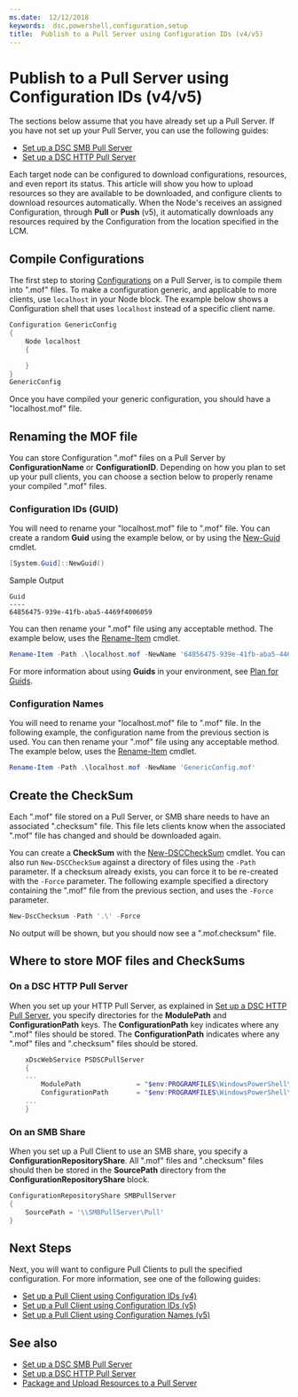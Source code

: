 ```yaml
---
ms.date:  12/12/2018
keywords:  dsc,powershell,configuration,setup
title:  Publish to a Pull Server using Configuration IDs (v4/v5)
---
```


# Publish to a Pull Server using Configuration IDs (v4/v5)

The sections below assume that you have already set up a Pull Server. If you have not set up your Pull Server, you can use the following guides:

- [Set up a DSC SMB Pull Server](pullServerSmb.md)
- [Set up a DSC HTTP Pull Server](pullServer.md)

Each target node can be configured to download configurations, resources, and even report its status. This article will show you how to upload resources so they are available to be downloaded, and configure clients to download resources automatically. When the Node's receives an assigned Configuration, through **Pull** or **Push** (v5), it automatically downloads any resources required by the Configuration from the location specified in the LCM.

## Compile Configurations

The first step to storing [Configurations](../configurations/configurations.md) on a Pull Server, is to compile them into ".mof" files. To make a configuration generic, and applicable to more clients, use `localhost` in your Node block. The example below shows a Configuration shell that uses `localhost` instead of a specific client name.

```powershell
Configuration GenericConfig
{
    Node localhost
    {

    }
}
GenericConfig
```

Once you have compiled your generic configuration, you should have a "localhost.mof" file.

## Renaming the MOF file

You can store Configuration ".mof" files on a Pull Server by **ConfigurationName** or **ConfigurationID**. Depending on how you plan to set up your pull clients, you can choose a section below to properly rename your compiled ".mof" files.

### Configuration IDs (GUID)

You will need to rename your "localhost.mof" file to "<GUID>.mof" file. You can create a random **Guid** using the example below, or by using the [New-Guid](/powershell/module/microsoft.powershell.utility/new-guid) cmdlet.

```powershell
[System.Guid]::NewGuid()
```

Sample Output

```output
Guid
----
64856475-939e-41fb-aba5-4469f4006059
```

You can then rename your ".mof" file using any acceptable method. The example below, uses the [Rename-Item](/powershell/module/microsoft.powershell.management/rename-item) cmdlet.

```powershell
Rename-Item -Path .\localhost.mof -NewName '64856475-939e-41fb-aba5-4469f4006059.mof'
```

For more information about using **Guids** in your environment, see [Plan for Guids](/powershell/dsc/secureserver#guids).

### Configuration Names

You will need to rename your "localhost.mof" file to "<Configuration Name>.mof" file. In the following example, the configuration name from the previous section is used. You can then rename your ".mof" file using any acceptable method. The example below, uses the [Rename-Item](/powershell/module/microsoft.powershell.management/rename-item) cmdlet.

```powershell
Rename-Item -Path .\localhost.mof -NewName 'GenericConfig.mof'
```

## Create the CheckSum

Each ".mof" file stored on a Pull Server, or SMB share needs to have an associated ".checksum" file. This file lets clients know when the associated ".mof" file has changed and should be downloaded again.

You can create a **CheckSum** with the [New-DSCCheckSum](/powershell/module/psdesiredstateconfiguration/new-dscchecksum) cmdlet. You can also run `New-DSCCheckSum` against a directory of files using the `-Path` parameter. If a checksum already exists, you can force it to be re-created with the `-Force` parameter. The following example specified a directory containing the ".mof" file from the previous section, and uses the `-Force` parameter.

```powershell
New-DscChecksum -Path '.\' -Force
```

No output will be shown, but you should now see a "<GUID or Configuration Name>.mof.checksum" file.

## Where to store MOF files and CheckSums

### On a DSC HTTP Pull Server

When you set up your HTTP Pull Server, as explained in [Set up a DSC HTTP Pull Server](pullServer.md), you specify directories for the **ModulePath** and **ConfigurationPath** keys. The **ConfigurationPath** key indicates where any ".mof" files should be stored. The **ConfigurationPath** indicates where any ".mof" files and ".checksum" files should be stored.

```powershell
    xDscWebService PSDSCPullServer
    {
    ...
        ModulePath              = "$env:PROGRAMFILES\WindowsPowerShell\DscService\Modules"
        ConfigurationPath       = "$env:PROGRAMFILES\WindowsPowerShell\DscService\Configuration"
    ...
    }

```

### On an SMB Share

When you set up a Pull Client to use an SMB share, you specify a **ConfigurationRepositoryShare**. All ".mof" files and ".checksum" files should then be stored in the **SourcePath** directory from the **ConfigurationRepositoryShare** block.

```powershell
ConfigurationRepositoryShare SMBPullServer
{
    SourcePath = '\\SMBPullServer\Pull'
}
```

## Next Steps

Next, you will want to configure Pull Clients to pull the specified configuration. For more information, see one of the following guides:

- [Set up a Pull Client using Configuration IDs (v4)](pullClientConfigId4.md)
- [Set up a Pull Client using Configuration IDs (v5)](pullClientConfigId.md)
- [Set up a Pull Client using Configuration Names (v5)](pullClientConfigNames.md)

## See also

- [Set up a DSC SMB Pull Server](pullServerSmb.md)
- [Set up a DSC HTTP Pull Server](pullServer.md)
- [Package and Upload Resources to a Pull Server](package-upload-resources.md)
